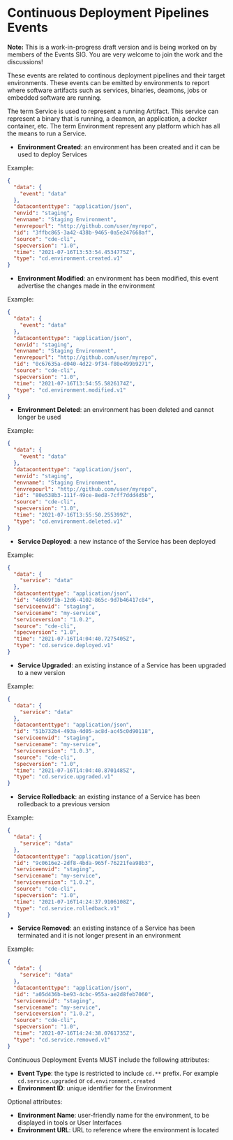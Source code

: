 # Continuous Deployment Pipelines Events

__Note:__ This is a work-in-progress draft version and is being worked on by members of the Events SIG. You are very welcome to join the work and the discussions!

These events are related to continous deployment pipelines and their target environments.
These events can be emitted by environments to report where software artifacts such as services, binaries, deamons, jobs or embedded software are running.

The term Service is used to represent a running Artifact. This service can represent a binary that is running, a deamon, an application, a docker container, etc.
The term Environment represent any platform which has all the means to run a Service.

- **Environment Created**: an environment has been created and it can be used to deploy Services

Example:
```json
{
  "data": {
    "event": "data"
  },
  "datacontenttype": "application/json",
  "envid": "staging",
  "envname": "Staging Environment",
  "envrepourl": "http://github.com/user/myrepo",
  "id": "3ffbc865-3a42-438b-9465-0a5e247668af",
  "source": "cde-cli",
  "specversion": "1.0",
  "time": "2021-07-16T13:53:54.4534775Z",
  "type": "cd.environment.created.v1"
}
```
- **Environment Modified**: an environment has been modified, this event advertise the changes made in the environment

Example:
```json
{
  "data": {
    "event": "data"
  },
  "datacontenttype": "application/json",
  "envid": "staging",
  "envname": "Staging Environment",
  "envrepourl": "http://github.com/user/myrepo",
  "id": "0c67635a-d040-4d22-9f34-f80e499b9271",
  "source": "cde-cli",
  "specversion": "1.0",
  "time": "2021-07-16T13:54:55.5826174Z",
  "type": "cd.environment.modified.v1"
}
```
- **Environment Deleted**: an environment has been deleted and cannot longer be used

Example:
```json
{
  "data": {
    "event": "data"
  },
  "datacontenttype": "application/json",
  "envid": "staging",
  "envname": "Staging Environment",
  "envrepourl": "http://github.com/user/myrepo",
  "id": "80e538b3-111f-49ce-8ed8-7cff7ddd4d5b",
  "source": "cde-cli",
  "specversion": "1.0",
  "time": "2021-07-16T13:55:50.255399Z",
  "type": "cd.environment.deleted.v1"
}
```
- **Service Deployed**: a new instance of the Service has been deployed

Example:
```json
{
  "data": {
    "service": "data"
  },
  "datacontenttype": "application/json",
  "id": "4d609f1b-12d6-4102-865c-9d7b46417c84",
  "serviceenvid": "staging",
  "servicename": "my-service",
  "serviceversion": "1.0.2",
  "source": "cde-cli",
  "specversion": "1.0",
  "time": "2021-07-16T14:04:40.7275405Z",
  "type": "cd.service.deployed.v1"
}
```
- **Service Upgraded**: an existing instance of a Service has been upgraded to a new version

Example:
```json
{
  "data": {
    "service": "data"
  },
  "datacontenttype": "application/json",
  "id": "51b732b4-493a-4d05-ac8d-ac45c0d90118",
  "serviceenvid": "staging",
  "servicename": "my-service",
  "serviceversion": "1.0.3",
  "source": "cde-cli",
  "specversion": "1.0",
  "time": "2021-07-16T14:04:40.8701485Z",
  "type": "cd.service.upgraded.v1"
}
```
- **Service Rolledback**: an existing instance of a Service has been rolledback to a previous version

Example:
```json
{
  "data": {
    "service": "data"
  },
  "datacontenttype": "application/json",
  "id": "9c0616e2-2df8-4bda-965f-76221fea98b3",
  "serviceenvid": "staging",
  "servicename": "my-service",
  "serviceversion": "1.0.2",
  "source": "cde-cli",
  "specversion": "1.0",
  "time": "2021-07-16T14:24:37.9106108Z",
  "type": "cd.service.rolledback.v1"
}
```
- **Service Removed**: an existing instance of a Service has been terminated and it is not longer present in an environment

Example:
```json
{
  "data": {
    "service": "data"
  },
  "datacontenttype": "application/json",
  "id": "a05d436b-be93-4cbc-955a-ae2d8feb7060",
  "serviceenvid": "staging",
  "servicename": "my-service",
  "serviceversion": "1.0.2",
  "source": "cde-cli",
  "specversion": "1.0",
  "time": "2021-07-16T14:24:38.0761735Z",
  "type": "cd.service.removed.v1"
}
```

Continuous Deployment Events MUST include the following attributes:
- **Event Type**: the type is restricted to include `cd.**` prefix. For example `cd.service.upgraded` or `cd.environment.created`
- **Environment ID**: unique identifier for the Environment


Optional attributes:

- **Environment Name**: user-friendly name for the environment, to be displayed in tools or User Interfaces
- **Environment URL**: URL to reference where the environment is located
